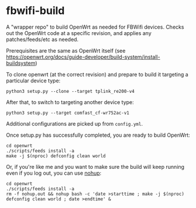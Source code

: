 # fbwifi-build

A "wrapper repo" to build OpenWrt as needed for FBWifi devices.
Checks out the OpenWrt code at a specific revision, and applies any patches/feeds/etc as needed.

Prerequisites are the same as OpenWrt itself (see https://openwrt.org/docs/guide-developer/build-system/install-buildsystem)

To clone openwrt (at the correct revision) and prepare to build it targeting a particular device type:
```
python3 setup.py --clone --target tplink_re200-v4
```

After that, to switch to targeting another device type:
```
python3 setup.py --target comfast_cf-wr752ac-v1
```

Additional configurations are picked up from `config.yml`.

Once setup.py has successfully completed, you are ready to build OpenWrt:
```
cd openwrt
./scripts/feeds install -a
make -j $(nproc) defconfig clean world
```

Or, if you're like me and you want to make sure the build will keep running even if you log out, you can use [nohup](https://en.wikipedia.org/wiki/Nohup):
```
cd openwrt
./scripts/feeds install -a
rm -f nohup.out && nohup bash -c 'date >starttime ; make -j $(nproc) defconfig clean world ; date >endtime' &
```
